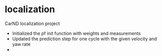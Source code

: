 # localization
CarND localization project
 - Initialized the pf init function with weights and measurements
 - Updated the prediction step for one cycle with the given velocity and yaw rate
 -  